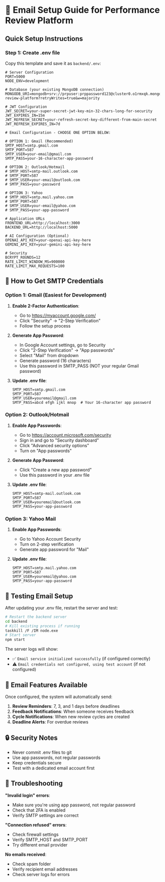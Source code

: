 # 📧 Email Setup Guide for Performance Review Platform

## Quick Setup Instructions

### Step 1: Create .env file

Copy this template and save it as `backend/.env`:

```env
# Server Configuration
PORT=5000
NODE_ENV=development

# Database (your existing MongoDB connection)
MONGODB_URI=mongodb+srv://prpuser:prppassword123@cluster0.o1rmxqk.mongodb.net/performance-review-platform?retryWrites=true&w=majority

# JWT Configuration
JWT_SECRET=your-super-secret-jwt-key-min-32-chars-long-for-security
JWT_EXPIRES_IN=15m
JWT_REFRESH_SECRET=your-refresh-secret-key-different-from-main-secret
JWT_REFRESH_EXPIRES_IN=7d

# Email Configuration - CHOOSE ONE OPTION BELOW:

# OPTION 1: Gmail (Recommended)
SMTP_HOST=smtp.gmail.com
SMTP_PORT=587
SMTP_USER=your-email@gmail.com
SMTP_PASS=your-16-character-app-password

# OPTION 2: Outlook/Hotmail
# SMTP_HOST=smtp-mail.outlook.com
# SMTP_PORT=587
# SMTP_USER=your-email@outlook.com
# SMTP_PASS=your-password

# OPTION 3: Yahoo
# SMTP_HOST=smtp.mail.yahoo.com
# SMTP_PORT=587
# SMTP_USER=your-email@yahoo.com
# SMTP_PASS=your-app-password

# Application URLs
FRONTEND_URL=http://localhost:3000
BACKEND_URL=http://localhost:5000

# AI Configuration (Optional)
OPENAI_API_KEY=your-openai-api-key-here
GEMINI_API_KEY=your-gemini-api-key-here

# Security
BCRYPT_ROUNDS=12
RATE_LIMIT_WINDOW_MS=900000
RATE_LIMIT_MAX_REQUESTS=100
```

## 🔧 How to Get SMTP Credentials

### Option 1: Gmail (Easiest for Development)

1. **Enable 2-Factor Authentication**:

   - Go to https://myaccount.google.com/
   - Click "Security" → "2-Step Verification"
   - Follow the setup process

2. **Generate App Password**:

   - In Google Account settings, go to Security
   - Click "2-Step Verification" → "App passwords"
   - Select "Mail" from dropdown
   - Generate password (16 characters)
   - Use this password in SMTP_PASS (NOT your regular Gmail password)

3. **Update .env file**:
   ```env
   SMTP_HOST=smtp.gmail.com
   SMTP_PORT=587
   SMTP_USER=youremail@gmail.com
   SMTP_PASS=abcd efgh ijkl mnop  # Your 16-character app password
   ```

### Option 2: Outlook/Hotmail

1. **Enable App Passwords**:

   - Go to https://account.microsoft.com/security
   - Sign in and go to "Security dashboard"
   - Click "Advanced security options"
   - Turn on "App passwords"

2. **Generate App Password**:

   - Click "Create a new app password"
   - Use this password in your .env file

3. **Update .env file**:
   ```env
   SMTP_HOST=smtp-mail.outlook.com
   SMTP_PORT=587
   SMTP_USER=youremail@outlook.com
   SMTP_PASS=your-app-password
   ```

### Option 3: Yahoo Mail

1. **Enable App Passwords**:

   - Go to Yahoo Account Security
   - Turn on 2-step verification
   - Generate app password for "Mail"

2. **Update .env file**:
   ```env
   SMTP_HOST=smtp.mail.yahoo.com
   SMTP_PORT=587
   SMTP_USER=youremail@yahoo.com
   SMTP_PASS=your-app-password
   ```

## 🧪 Testing Email Setup

After updating your .env file, restart the server and test:

```bash
# Restart the backend server
cd backend
# Kill existing process if running
taskkill /F /IM node.exe
# Start server
npm start
```

The server logs will show:

- ✅ `Email service initialized successfully` (if configured correctly)
- ⚠️ `Email credentials not configured, using test account` (if not configured)

## 📧 Email Features Available

Once configured, the system will automatically send:

1. **Review Reminders**: 7, 3, and 1 days before deadlines
2. **Feedback Notifications**: When someone receives feedback
3. **Cycle Notifications**: When new review cycles are created
4. **Deadline Alerts**: For overdue reviews

## 🔒 Security Notes

- Never commit .env files to git
- Use app passwords, not regular passwords
- Keep credentials secure
- Test with a dedicated email account first

## 🚨 Troubleshooting

**"Invalid login" errors**:

- Make sure you're using app password, not regular password
- Check that 2FA is enabled
- Verify SMTP settings are correct

**"Connection refused" errors**:

- Check firewall settings
- Verify SMTP_HOST and SMTP_PORT
- Try different email provider

**No emails received**:

- Check spam folder
- Verify recipient email addresses
- Check server logs for errors
